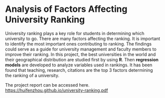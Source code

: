 # Analysis of Factors Affecting University Ranking

University ranking plays a key role for students in determining which university to go. There are many factors affecting the ranking. It is important to identify the most important ones contributing to ranking. The findings could serve as a guide for university management and faculty members to improve their ranking. In this project, the best universities in the world and their geographical distribution are studied first by using **R**. Then **regression models** are developed to analyze variables used in rankings. It has been found that teaching, research, citations are the top 3 factors determining the ranking of a university.

The project report can be accessed here. https://huifenzhou.github.io/university-ranking.pdf
